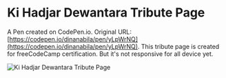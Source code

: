 #  Ki Hadjar Dewantara Tribute Page

A Pen created on CodePen.io. Original URL: [https://codepen.io/dinanabila/pen/yLpWrNQ](https://codepen.io/dinanabila/pen/yLpWrNQ).
This tribute page is created for freeCodeCamp certification. But it's not responsive for all device yet.

![Ki Hadjar Dewantara Tribute Page](https://user-images.githubusercontent.com/103731788/165537780-81793adb-8bd3-4446-832e-c4dabfe06b47.png)
